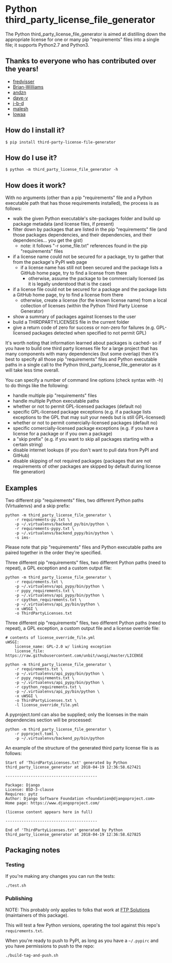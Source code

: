 # Python third_party_license_file_generator

The Python third_party_license_file_generator is aimed at distilling down the appropriate license for one or many pip "requirements" files into a single file; it supports Python2.7 and Python3.

## Thanks to everyone who has contributed over the years!

- [fredvisser](https://github.com/fredvisser)
- [Brian-Williams](https://github.com/Brian-Williams)
- [andzn](https://github.com/andzn)
- [dave-v](https://github.com/dave-v)
- [j-b-d](https://github.com/j-b-d)
- [malesh](https://github.com/malesh)
- [lowaa](https://github.com/lowaa)

## How do I install it?

    $ pip install third-party-license-file-generator

## How do I use it?

    $ python -m third_party_license_file_generator -h

## How does it work?

With no arguments (other than a pip "requirements" file and a Python executable path that has those requirements installed), the process is as follows:

- walk the given Python executable's site-packages folder and build up package metadata (and license files, if present)
- filter down by packages that are listed in the pip "requirements" file (and those packages dependencies, and their dependencies, and their dependencies... you get the gist)
  - note: it follows "-r some_file.txt" references found in the pip "requirements" files
- if a license name could not be secured for a package, try to gather that from the package's PyPI web page
  - if a license name has still not been secured and the package lists a GitHub home page, try to find a license from there
    - otherwise, assume the package to be commercially licensed (as it is legally understood that is the case)
- if a license file could not be secured for a package and the package lists a GitHub home page, try to find a license from there
  - otherwise, create a license (for the known license name) from a local collection of licenses (within the Python Third Party License Generator)
- show a summary of packages against licenses to the user
- build a THIRDPARTYLICENSES file in the current folder
- give a return code of zero for success or non-zero for failures (e.g. GPL-licensed packages detected when specified to not permit GPL)

It's worth noting that information learned about packages is cached- so if you have to build one third party licenses file for a large project that has many components with many dependencies (but some overlap) then it's best to specify all those pip "requirements" files and Python executable paths in a single call to the Python third_party_license_file_generator as it will take less time overall.

You can specify a number of command line options (check syntax with -h) to do things like the following:

- handle multiple pip "requirements" files
- handle multiple Python executable paths
- whether or not to permit GPL-licensed packages (default no)
- specific GPL-licensed package exceptions (e.g. if a package lists exceptions to the GPL that may suit your needs but is still GPL-licensed)
- whether or not to permit comercially-licensed packages (default no)
- specific comercially-licensed package exceptions (e.g. if you have a license for a package or if you own a package)
- a "skip prefix" (e.g. if you want to skip all packages starting with a certain string)
- disable internet lookups (if you don't want to pull data from PyPI and GitHub)
- disable skipping of not required packages (packages that are not requirements of other packages are skipped by default during license file generation)

## Examples

Two different pip "requirements" files, two different Python paths (Virtualenvs) and a skip prefix:

    python -m third_party_license_file_generator \
        -r requirements-py.txt \
        -p ~/.virtualenvs/backend_py/bin/python \
        -r requirements-pypy.txt \
        -p ~/.virtualenvs/backend_pypy/bin/python \
        -s ims-

Please note that pip "requirements" files and Python executable paths are paired together in the order they're specified.

Three different pip "requirements" files, two different Python paths (need to repeat), a GPL exception and a custom output file:

    python -m third_party_license_file_generator \
        -r requirements.txt \
        -p ~/.virtualenvs/api_pypy/bin/python \
        -r pypy_requirements.txt \
        -p ~/.virtualenvs/api_pypy/bin/python \
        -r cpython_requirements.txt \
        -p ~/.virtualenvs/api_py/bin/python \
        -x uWSGI \
        -o ThirdPartyLicenses.txt

Three different pip "requirements" files, two different Python paths (need to repeat), a GPL exception, a custom output file and a license override file:

    # contents of license_override_file.yml
    uWSGI:
        license_name: GPL-2.0 w/ linking exception
        license_file: https://raw.githubusercontent.com/unbit/uwsgi/master/LICENSE

    python -m third_party_license_file_generator \
        -r requirements.txt \
        -p ~/.virtualenvs/api_pypy/bin/python \
        -r pypy_requirements.txt \
        -p ~/.virtualenvs/api_pypy/bin/python \
        -r cpython_requirements.txt \
        -p ~/.virtualenvs/api_py/bin/python \
        -x uWSGI \
        -o ThirdPartyLicenses.txt \
        -l license_override_file.yml

A pyproject.toml can also be supplied; only the licenses in the main dependencies section will be processed:

    python -m third_party_license_file_generator \
        -r pyproject.toml \
        -p ~/.virtualenvs/backend_py/bin/python

An example of the structure of the generated third party license file is as follows:

    Start of 'ThirdPartyLicenses.txt' generated by Python third_party_license_generator at 2018-04-19 12:36:58.627421

    ----------------------------------------

    Package: Django
    License: BSD-3-clause
    Requires: pytz
    Author: Django Software Foundation <foundation@djangoproject.com>
    Home page: https://www.djangoproject.com/

    (license content appears here in full)

    ----------------------------------------

    End of 'ThirdPartyLicenses.txt' generated by Python third_party_license_generator at 2018-04-19 12:36:58.627825

## Packaging notes

### Testing

If you're making any changes you can run the tests:

```bash
./test.sh
```

### Publishing

NOTE: This probably only applies to folks that work at [FTP Solutions](https://github.com/ftpsolutions/) (maintainers of this package).

This will test a few Python versions, operating the tool against this repo's `requirements.txt`.

When you're ready to push to PyPI, as long as you have a `~/.pypirc` and you have permissions to push to the repo:

```bash
./build-tag-and-push.sh
```
